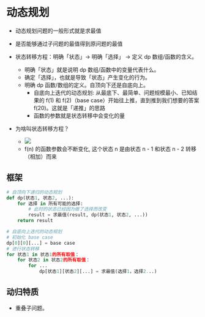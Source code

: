 # 动态规划

* 动态规划问题的一般形式就是求最值
* 是否能够通过子问题的最值得到原问题的最值
* 状态转移方程：明确「状态」-> 明确「选择」 -> 定义 dp 数组/函数的含义。
    * 明确「状态」就是说明 dp 数组/函数中的变量代表什么。
    * 确定「选择」，也就是导致「状态」产生变化的行为。
    * 明确 dp 函数/数组的定义。自顶向下还是自底向上。
        * 自底向上迭代的动态规划: 从最底下、最简单、问题规模最小、已知结果的 f(1) 和 f(2)（base case）开始往上推，直到推到我们想要的答案 f(20)。这就是「递推」的思路
        * 函数的参数就是状态转移中会变化的量
        
* 为啥叫状态转移方程？
    * <img src = "https://labuladong.online/algo/images/%E5%8A%A8%E6%80%81%E8%A7%84%E5%88%92%E8%AF%A6%E8%A7%A3%E8%BF%9B%E9%98%B6/fib.png">
    * f(n) 的函数参数会不断变化, 这个状态 n 是由状态 n - 1 和状态 n - 2 转移（相加）而来


## 框架
    
```python
# 自顶向下递归的动态规划
def dp(状态1, 状态2, ...):
    for 选择 in 所有可能的选择:
        # 此时的状态已经因为做了选择而改变
        result = 求最值(result, dp(状态1, 状态2, ...))
    return result

# 自底向上迭代的动态规划
# 初始化 base case
dp[0][0][...] = base case
# 进行状态转移
for 状态1 in 状态1的所有取值：
    for 状态2 in 状态2的所有取值：
        for ...
            dp[状态1][状态2][...] = 求最值(选择1，选择2...)
```


## 动归特质
* 重叠子问题。